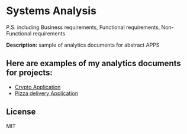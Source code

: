 # Systems Analysis
P.S. including Business requirements, Functional requirements, Non-Functional requirements

**Description:** sample of analytics documents for abstract APPS
## Here are examples of my analytics documents for projects:
- [Crypto Application](CryptoApp/)
- [Pizza delivery Application](PizzaApp/)


## License

MIT
